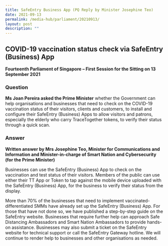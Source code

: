 ```yaml
---
title: SafeEntry Business App (PQ Reply by Minister Josephine Teo)
date: 2021-09-13
permalink: /media-hub/parliament/20210913/
layout: post
description: ""
---
```

## COVID-19 vaccination status check via SafeEntry (Business) App

**Fourteenth Parliament of Singapore – First Session for the Sitting on 13 September 2021**

### Question

**Ms Joan Pereira asked the Prime Minister** whether the Government can help organisations and businesses that need to check on the COVID-19 vaccination status of their visitors, clients and customers, to install and configure their SafeEntry (Business) Apps to allow visitors and patrons, especially the elderly who carry TraceTogether tokens, to verify their status through a quick scan.

### Answer

**Written answer by Mrs Josephine Teo, Minister for Communications and Information and Minister-in-charge of Smart Nation and Cybersecurity (for the Prime Minister)**

Businesses can use the SafeEntry (Business) App to check on the vaccination and test status of their visitors. Members of the public can use either their TT App or Token to tap against the mobile device uploaded with the SafeEntry (Business) App, for the business to verify their status from the display.

More than 70% of the businesses that need to implement vaccinated-differentiated SMMs have already set up the SafeEntry (Business) App. For those that have not done so, we have published a step-by-step guide on the SafeEntry website. Businesses that require further help can approach Safe Distancing Ambassadors and Smart Nation Ambassadors to provide hands-on assistance. Businesses may also submit a ticket on the SafeEntry website for technical support or call the SafeEntry Gateway hotline. We will continue to render help to businesses and other organisations as needed.